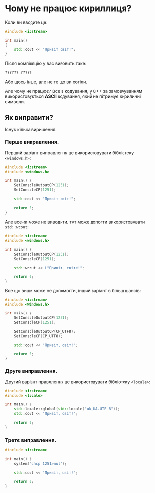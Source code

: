 # Чому не працює **кириллиця**?

Коли ви вводите це:

```cpp
#include <iostream>

int main()
{
	std::cout << "Привіт світ!";
}
```

Після компіляцію у вас вивовить таке:

```
?????? ????!
```

Або щось інше, але не те що ви хотіли.

Але чому не працює? Все в кодування, у С++ за замовчуванням використовується **ASCII** кодування, який не пітримує кириличні символи.

## Як виправити?

Існує кілька виришення.

### Перше виправлення.

Перший варіант виправлення це використовувати бібліотеку `<windows.h>`:

```cpp
#include <iostream>
#include <windows.h>

int main() {
    SetConsoleOutputCP(1251);
    SetConsoleCP(1251);

    std::cout << "Привіт світ!";

    return 0;
}
```

Але все-ж може не виводити, тут може допогти використовувати `std::wcout`:

```cpp
#include <iostream>
#include <windows.h>

int main() {
    SetConsoleOutputCP(1251);
    SetConsoleCP(1251);

    std::wcout << L"Привіт, світе!";

    return 0;
}
```

Все що више може не допомогти, інший варіант є більш шансів:

```cpp
#include <iostream>
#include <Windows.h>

int main() {
    SetConsoleOutputCP(1251);
    SetConsoleCP(1251);

    SetConsoleOutputCP(CP_UTF8);
    SetConsoleCP(CP_UTF8);

    std::cout << "Привіт, світ!";

    return 0;
}
```

### Друге виправлення.

Другий варіант правллення це використовувати бібліотеку `<locale>`:

```cpp
#include <iostream>
#include <locale>

int main() {
    std::locale::global(std::locale("uk_UA.UTF-8"));
    std::cout << "Привіт, світ!";

    return 0;
}
```

### Третє виправлення.

```cpp
#include <iostream>

int main() {
    system("chcp 1251>nul");

    std::cout << "Привіт, світ!";

    return 0;
}
```